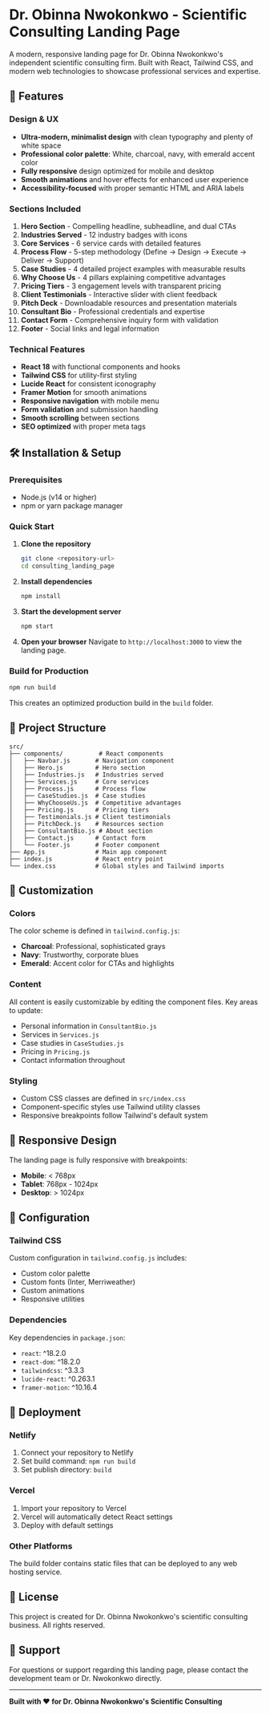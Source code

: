 # Dr. Obinna Nwokonkwo - Scientific Consulting Landing Page

A modern, responsive landing page for Dr. Obinna Nwokonkwo's independent scientific consulting firm. Built with React, Tailwind CSS, and modern web technologies to showcase professional services and expertise.

## 🚀 Features

### Design & UX
- **Ultra-modern, minimalist design** with clean typography and plenty of white space
- **Professional color palette**: White, charcoal, navy, with emerald accent color
- **Fully responsive** design optimized for mobile and desktop
- **Smooth animations** and hover effects for enhanced user experience
- **Accessibility-focused** with proper semantic HTML and ARIA labels

### Sections Included
1. **Hero Section** - Compelling headline, subheadline, and dual CTAs
2. **Industries Served** - 12 industry badges with icons
3. **Core Services** - 6 service cards with detailed features
4. **Process Flow** - 5-step methodology (Define → Design → Execute → Deliver → Support)
5. **Case Studies** - 4 detailed project examples with measurable results
6. **Why Choose Us** - 4 pillars explaining competitive advantages
7. **Pricing Tiers** - 3 engagement levels with transparent pricing
8. **Client Testimonials** - Interactive slider with client feedback
9. **Pitch Deck** - Downloadable resources and presentation materials
10. **Consultant Bio** - Professional credentials and expertise
11. **Contact Form** - Comprehensive inquiry form with validation
12. **Footer** - Social links and legal information

### Technical Features
- **React 18** with functional components and hooks
- **Tailwind CSS** for utility-first styling
- **Lucide React** for consistent iconography
- **Framer Motion** for smooth animations
- **Responsive navigation** with mobile menu
- **Form validation** and submission handling
- **Smooth scrolling** between sections
- **SEO optimized** with proper meta tags

## 🛠️ Installation & Setup

### Prerequisites
- Node.js (v14 or higher)
- npm or yarn package manager

### Quick Start

1. **Clone the repository**
   ```bash
   git clone <repository-url>
   cd consulting_landing_page
   ```

2. **Install dependencies**
   ```bash
   npm install
   ```

3. **Start the development server**
   ```bash
   npm start
   ```

4. **Open your browser**
   Navigate to `http://localhost:3000` to view the landing page.

### Build for Production

```bash
npm run build
```

This creates an optimized production build in the `build` folder.

## 📁 Project Structure

```
src/
├── components/          # React components
│   ├── Navbar.js       # Navigation component
│   ├── Hero.js         # Hero section
│   ├── Industries.js   # Industries served
│   ├── Services.js     # Core services
│   ├── Process.js      # Process flow
│   ├── CaseStudies.js  # Case studies
│   ├── WhyChooseUs.js  # Competitive advantages
│   ├── Pricing.js      # Pricing tiers
│   ├── Testimonials.js # Client testimonials
│   ├── PitchDeck.js    # Resources section
│   ├── ConsultantBio.js # About section
│   ├── Contact.js      # Contact form
│   └── Footer.js       # Footer component
├── App.js              # Main app component
├── index.js            # React entry point
└── index.css           # Global styles and Tailwind imports
```

## 🎨 Customization

### Colors
The color scheme is defined in `tailwind.config.js`:
- **Charcoal**: Professional, sophisticated grays
- **Navy**: Trustworthy, corporate blues
- **Emerald**: Accent color for CTAs and highlights

### Content
All content is easily customizable by editing the component files. Key areas to update:
- Personal information in `ConsultantBio.js`
- Services in `Services.js`
- Case studies in `CaseStudies.js`
- Pricing in `Pricing.js`
- Contact information throughout

### Styling
- Custom CSS classes are defined in `src/index.css`
- Component-specific styles use Tailwind utility classes
- Responsive breakpoints follow Tailwind's default system

## 📱 Responsive Design

The landing page is fully responsive with breakpoints:
- **Mobile**: < 768px
- **Tablet**: 768px - 1024px
- **Desktop**: > 1024px

## 🔧 Configuration

### Tailwind CSS
Custom configuration in `tailwind.config.js` includes:
- Custom color palette
- Custom fonts (Inter, Merriweather)
- Custom animations
- Responsive utilities

### Dependencies
Key dependencies in `package.json`:
- `react`: ^18.2.0
- `react-dom`: ^18.2.0
- `tailwindcss`: ^3.3.3
- `lucide-react`: ^0.263.1
- `framer-motion`: ^10.16.4

## 🚀 Deployment

### Netlify
1. Connect your repository to Netlify
2. Set build command: `npm run build`
3. Set publish directory: `build`

### Vercel
1. Import your repository to Vercel
2. Vercel will automatically detect React settings
3. Deploy with default settings

### Other Platforms
The build folder contains static files that can be deployed to any web hosting service.

## 📄 License

This project is created for Dr. Obinna Nwokonkwo's scientific consulting business. All rights reserved.

## 🤝 Support

For questions or support regarding this landing page, please contact the development team or Dr. Nwokonkwo directly.

---

**Built with ❤️ for Dr. Obinna Nwokonkwo's Scientific Consulting** 